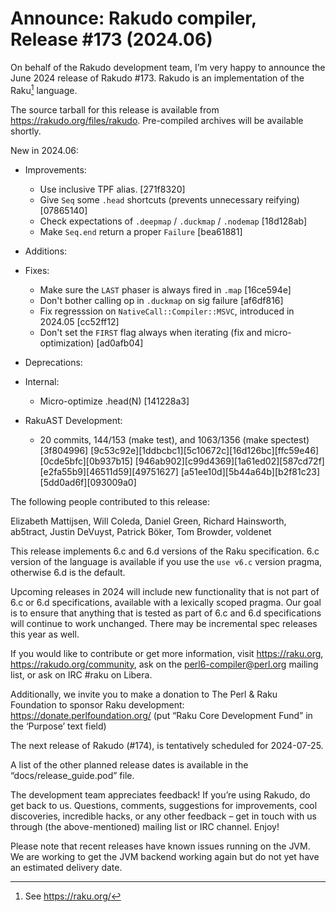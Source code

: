 # Announce: Rakudo compiler, Release #173 (2024.06)

On behalf of the Rakudo development team, I’m very happy to announce the
June 2024 release of Rakudo #173. Rakudo is an implementation of
the Raku[^1] language.

The source tarball for this release is available from
<https://rakudo.org/files/rakudo>.
Pre-compiled archives will be available shortly.

New in 2024.06:

+ Improvements:
    + Use inclusive TPF alias. [271f8320]
    + Give `Seq` some `.head` shortcuts (prevents unnecessary reifying) [07865140]
    + Check expectations of `.deepmap` / `.duckmap` / `.nodemap` [18d128ab]
    + Make `Seq.end` return a proper `Failure` [bea61881]

+ Additions:

+ Fixes:
    + Make sure the `LAST` phaser is always fired in `.map` [16ce594e]
    + Don't bother calling op in `.duckmap` on sig failure [af6df816]
    + Fix regresssion on `NativeCall::Compiler::MSVC`, introduced in 2024.05 [cc52ff12]
    + Don't set the `FIRST` flag always when iterating (fix and micro-optimization) [ad0afb04]

+ Deprecations:

+ Internal:
    + Micro-optimize .head(N) [141228a3]

+ RakuAST Development:
    + 20 commits, 144/153 (make test), and 1063/1356 (make spectest) [3f804996]
      [9c53c92e][1ddbcbc1][5c10672c][16d126bc][ffc59e46][0cde5bfc][0b937b15]
      [946ab902][c99d4369][1a61ed02][587cd72f][e2fa55b9][46511d59][49751627]
      [a51ee10d][5b44a64b][b2f81c23][5dd0ad6f][093009a0]

The following people contributed to this release:

Elizabeth Mattijsen, Will Coleda, Daniel Green, Richard Hainsworth, ab5tract,
Justin DeVuyst, Patrick Böker, Tom Browder, voldenet

This release implements 6.c and 6.d versions of the Raku specification.
6.c version of the language is available if you use the `use v6.c`
version pragma, otherwise 6.d is the default.

Upcoming releases in 2024 will include new functionality that is not
part of 6.c or 6.d specifications, available with a lexically scoped
pragma. Our goal is to ensure that anything that is tested as part of
6.c and 6.d specifications will continue to work unchanged. There may
be incremental spec releases this year as well.

If you would like to contribute or get more information, visit
<https://raku.org>, <https://rakudo.org/community>, ask on the
<perl6-compiler@perl.org> mailing list, or ask on IRC #raku on Libera.

Additionally, we invite you to make a donation to The Perl & Raku Foundation
to sponsor Raku development: <https://donate.perlfoundation.org/>
(put “Raku Core Development Fund” in the ‘Purpose’ text field)

The next release of Rakudo (#174), is tentatively scheduled for 2024-07-25.

A list of the other planned release dates is available in the
“docs/release_guide.pod” file.

The development team appreciates feedback! If you’re using Rakudo, do
get back to us. Questions, comments, suggestions for improvements, cool
discoveries, incredible hacks, or any other feedback – get in touch with
us through (the above-mentioned) mailing list or IRC channel. Enjoy!

Please note that recent releases have known issues running on the JVM.
We are working to get the JVM backend working again but do not yet have
an estimated delivery date.

[^1]: See <https://raku.org/>

